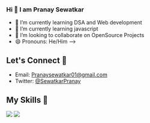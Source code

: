 ### Hi 👋 I am Pranay Sewatkar



- 🔭 I’m currently learning DSA and Web development
- 🌱 I’m currently learning javascript
- 👯 I’m looking to collaborate on OpenSource Projects
- 😄 Pronouns: He/Him
-->
## Let's Connect 🤝
- Email: Pranaysewatkar01@gmail.com
- Twitter: [@SewatkarPranay](https://twitter.com/PranaySewatkar)


## My Skills 💪
![](https://img.shields.io/badge/HTML5-E34F26?style=for-the-badge&logo=html5&logoColor=white)
![](https://img.shields.io/badge/CSS3-1572B6?style=for-the-badge&logo=css3&logoColor=white)







